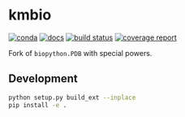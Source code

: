 # kmbio

[![conda](https://img.shields.io/conda/dn/kimlab/kmbio.svg)](https://anaconda.org/kimlab/kmbio/)
[![docs](https://img.shields.io/badge/docs-v2.0.11-blue.svg)](https://kimlab.gitlab.io/kmbio/v2.0.11/)
[![build status](https://gitlab.com/kimlab/kmbio/badges/v2.0.11/build.svg)](https://gitlab.com/kimlab/kmbio/commits/v2.0.11/)
[![coverage report](https://gitlab.com/kimlab/kmbio/badges/v2.0.11/coverage.svg)](https://kimlab.gitlab.io/kmbio/v2.0.11/htmlcov/)

Fork of `biopython.PDB` with special powers.

## Development

```bash
python setup.py build_ext --inplace
pip install -e .
```

